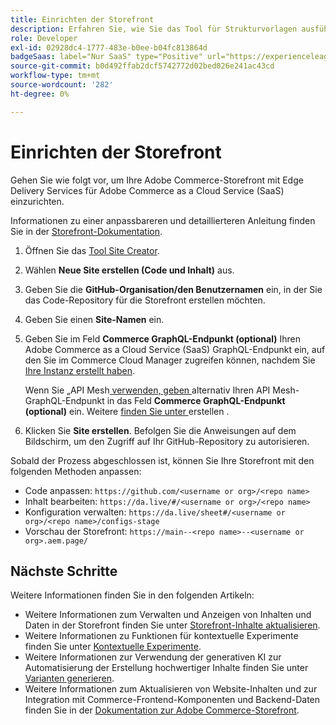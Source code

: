 ```yaml
---
title: Einrichten der Storefront
description: Erfahren Sie, wie Sie das Tool für Strukturvorlagen ausführen, um Ihre Storefront  [!DNL Adobe Commerce as a Cloud Service] .
role: Developer
exl-id: 02928dc4-1777-483e-b0ee-b04fc813864d
badgeSaas: label="Nur SaaS" type="Positive" url="https://experienceleague.adobe.com/de/docs/commerce/user-guides/product-solutions" tooltip="Gilt nur für Adobe Commerce as a Cloud Service- und Adobe Commerce Optimizer-Projekte (von Adobe verwaltete SaaS-Infrastruktur)."
source-git-commit: b0d492ffab2dcf5742772d02bed026e241ac43cd
workflow-type: tm+mt
source-wordcount: '282'
ht-degree: 0%

---
```


# Einrichten der Storefront

Gehen Sie wie folgt vor, um Ihre Adobe Commerce-Storefront mit Edge Delivery Services für Adobe Commerce as a Cloud Service (SaaS) einzurichten.

Informationen zu einer anpassbareren und detaillierteren Anleitung finden Sie in der [Storefront-Dokumentation](https://experienceleague.adobe.com/developer/commerce/storefront/get-started/?lang=de).

1. Öffnen Sie das [Tool Site Creator](https://da.live/app/adobe-commerce/storefront-tools/tools/site-creator/site-creator).

1. Wählen **Neue Site erstellen (Code und Inhalt)** aus.

1. Geben Sie die **GitHub-Organisation/den Benutzernamen** ein, in der Sie das Code-Repository für die Storefront erstellen möchten.

1. Geben Sie einen **Site-Namen** ein.

1. Geben Sie im Feld **Commerce GraphQL-Endpunkt (optional)** Ihren Adobe Commerce as a Cloud Service (SaaS) GraphQL-Endpunkt ein, auf den Sie im Commerce Cloud Manager zugreifen können, nachdem Sie [Ihre Instanz erstellt haben](./getting-started.md#create-an-instance).

   Wenn Sie „API Mesh[ verwenden, geben ](https://developer.adobe.com/graphql-mesh-gateway/mesh/basic) alternativ Ihren API Mesh-GraphQL-Endpunkt in das Feld **Commerce GraphQL-Endpunkt (optional)** ein. Weitere [ finden Sie unter ](https://developer.adobe.com/graphql-mesh-gateway/mesh/basic/create-mesh) erstellen .

1. Klicken Sie **Site erstellen**. Befolgen Sie die Anweisungen auf dem Bildschirm, um den Zugriff auf Ihr GitHub-Repository zu autorisieren.

Sobald der Prozess abgeschlossen ist, können Sie Ihre Storefront mit den folgenden Methoden anpassen:

* Code anpassen: `https://github.com/<username or org>/<repo name>`
* Inhalt bearbeiten: `https://da.live/#/<username or org>/<repo name>`
* Konfiguration verwalten: `https://da.live/sheet#/<username or org>/<repo name>/configs-stage`
* Vorschau der Storefront: `https://main--<repo name>--<username or org>.aem.page/`

## Nächste Schritte

Weitere Informationen finden Sie in den folgenden Artikeln:

* Weitere Informationen zum Verwalten und Anzeigen von Inhalten und Daten in der Storefront finden Sie unter [Storefront-Inhalte aktualisieren](./use-cases.md#update-storefront-content).
* Weitere Informationen zu Funktionen für kontextuelle Experimente finden Sie unter [Kontextuelle Experimente](./use-cases.md#contextual-experimentation).
* Weitere Informationen zur Verwendung der generativen KI zur Automatisierung der Erstellung hochwertiger Inhalte finden Sie unter [Varianten generieren](./use-cases.md#generate-variations).
* Weitere Informationen zum Aktualisieren von Website-Inhalten und zur Integration mit Commerce-Frontend-Komponenten und Backend-Daten finden Sie in der [Dokumentation zur Adobe Commerce-Storefront](https://experienceleague.adobe.com/developer/commerce/storefront/?lang=de).
